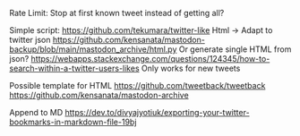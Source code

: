 Rate Limit: Stop at first known tweet instead of getting all?

Simple script: https://github.com/tekumara/twitter-like
Html -> Adapt to twitter json
https://github.com/kensanata/mastodon-backup/blob/main/mastodon_archive/html.py
Or generate single HTML from json?
https://webapps.stackexchange.com/questions/124345/how-to-search-within-a-twitter-users-likes
Only works for new tweets

Possible template for HTML
https://github.com/tweetback/tweetback
https://github.com/kensanata/mastodon-archive

Append to MD
https://dev.to/divyajyotiuk/exporting-your-twitter-bookmarks-in-markdown-file-19bj
